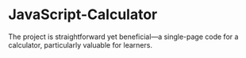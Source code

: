 # JavaScript-Calculator
The project is straightforward yet beneficial—a single-page code for a calculator, particularly valuable for learners.
